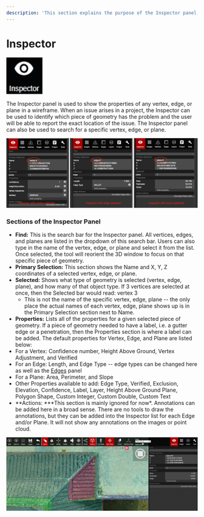 ```yaml
---
description: 'This section explains the purpose of the Inspector panel, and how to use it.'
---
```


# Inspector

![](.gitbook/assets/inspector-button.png)

The Inspector panel is used to show the properties of any vertex, edge, or plane in a wireframe. When an issue arises in a project, the Inspector can be used to identify which piece of geometry has the problem and the user will be able to report the exact location of the issue. The Inspector panel can also be used to search for a specific vertex, edge, or plane.

![](.gitbook/assets/inspector.png)

### Sections of the Inspector Panel

* **Find:** This is the search bar for the Inspector panel. All vertices, edges, and planes are listed in the dropdown of this search bar. Users can also type in the name of the vertex, edge, or plane and select it from the list. Once selected, the tool will reorient the 3D window to focus on that specific piece of geometry.
* **Primary Selection:** This section shows the Name and X, Y, Z coordinates of a selected vertex, edge, or plane.
* **Selected:** Shows what type of geometry is selected \(vertex, edge, plane\), and how many of that object type. If 3 vertices are selected at once, then the Selected bar would read:    vertex     3
  * This is not the name of the specific vertex, edge, plane -- the only place the actual names of each vertex, edge, plane shows up is in the Primary Selection section next to Name.
*  **Properties:** Lists all of the properties for a given selected piece of geometry. If a piece of geometry needed to have a label, i.e. a gutter edge or a penetration, then the Properties section is where a label can be added. The default properties for Vertex, Edge, and Plane are listed below:
  * For a Vertex: Confidence number, Height Above Ground, Vertex Adjustment, and Verified
  * For an Edge: Length, and Edge Type -- edge types can be changed here as well as the [Edges](edges.md) panel
  * For a Plane: Area, Perimeter, and Slope
  * Other Properties available to add: Edge Type, Verified, Exclusion, Elevation, Confidence, Label, Layer, Height Above Ground Plane, Polygon Shape, Custom Integer, Custom Double, Custom Text
* **Actions: \***This section is mainly ignored for now\*. Annotations can be added here in a broad sense. There are no tools to draw the annotations, but they can be added into the Inspector list for each Edge and/or Plane. It will not show any annotations on the images or point cloud.

![Inspector with a plane selected](.gitbook/assets/inspector-with-plane-selected_qaproject8583.gif)



